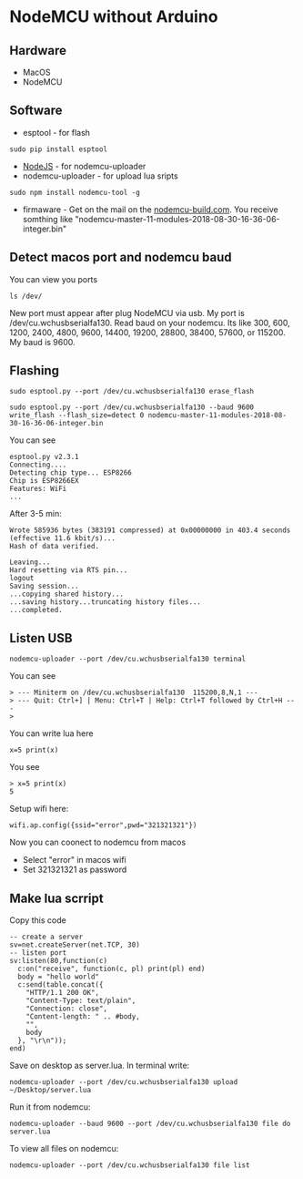 # NodeMCU without Arduino

## Hardware
* MacOS
* NodeMCU
## Software
* esptool - for flash
```
sudo pip install esptool
```
* [NodeJS](https://nodejs.org/en/download/) - for nodemcu-uploader
* nodemcu-uploader - for upload lua sripts
```
sudo npm install nodemcu-tool -g
```
* firmaware - Get on the mail on the [nodemcu-build.com](https://nodemcu-build.com). You receive somthing like "nodemcu-master-11-modules-2018-08-30-16-36-06-integer.bin"
## Detect macos port and nodemcu baud
You can view you ports
```
ls /dev/
```
New port must appear after plug NodeMCU via usb.
My port is /dev/cu.wchusbserialfa130.
Read baud on your nodemcu. Its like 300, 600, 1200, 2400, 4800, 9600, 14400, 19200, 28800, 38400, 57600, or 115200.
My baud is 9600.

## Flashing
```
sudo esptool.py --port /dev/cu.wchusbserialfa130 erase_flash
```
```
sudo esptool.py --port /dev/cu.wchusbserialfa130 --baud 9600 write_flash --flash_size=detect 0 nodemcu-master-11-modules-2018-08-30-16-36-06-integer.bin
```
You can see
```
esptool.py v2.3.1
Connecting....
Detecting chip type... ESP8266
Chip is ESP8266EX
Features: WiFi
...
```
After 3-5 min:
```
Wrote 585936 bytes (383191 compressed) at 0x00000000 in 403.4 seconds (effective 11.6 kbit/s)...
Hash of data verified.

Leaving...
Hard resetting via RTS pin...
logout
Saving session...
...copying shared history...
...saving history...truncating history files...
...completed.
```
## Listen USB
```
nodemcu-uploader --port /dev/cu.wchusbserialfa130 terminal
```
You can see
```
> --- Miniterm on /dev/cu.wchusbserialfa130  115200,8,N,1 ---
> --- Quit: Ctrl+] | Menu: Ctrl+T | Help: Ctrl+T followed by Ctrl+H ---
> 
```
You can write lua here
```
x=5 print(x)
```
You see
```
> x=5 print(x)
5
```
Setup wifi here:
```
wifi.ap.config({ssid="error",pwd="321321321"})
```
Now you can coonect to nodemcu from macos
* Select "error" in macos wifi
* Set 321321321 as password
## Make lua scrript
Copy this code
```
-- create a server
sv=net.createServer(net.TCP, 30)
-- listen port
sv:listen(80,function(c)
  c:on("receive", function(c, pl) print(pl) end)
  body = "hello world"
  c:send(table.concat({
    "HTTP/1.1 200 OK",
    "Content-Type: text/plain",
    "Connection: close",
    "Content-length: " .. #body,
    "",
    body
  }, "\r\n"));
end)
```
Save on desktop as server.lua. 
In terminal write:
```
nodemcu-uploader --port /dev/cu.wchusbserialfa130 upload ~/Desktop/server.lua
```
Run it from nodemcu:
```
nodemcu-uploader --baud 9600 --port /dev/cu.wchusbserialfa130 file do server.lua
```
To view all files on nodemcu:
```
nodemcu-uploader --port /dev/cu.wchusbserialfa130 file list
```
